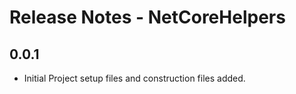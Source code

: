 # Release Notes - NetCoreHelpers

## 0.0.1
- Initial Project setup files and construction files added.